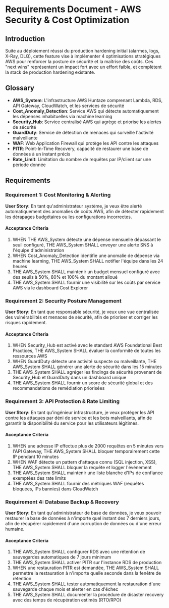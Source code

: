 # Requirements Document - AWS Security & Cost Optimization

## Introduction

Suite au déploiement réussi du production hardening initial (alarmes, logs, X-Ray, DLQ), cette feature vise à implémenter 4 optimisations stratégiques AWS pour renforcer la posture de sécurité et la maîtrise des coûts. Ces "next wins" représentent un impact fort avec un effort faible, et complètent la stack de production hardening existante.

## Glossary

- **AWS_System**: L'infrastructure AWS Huntaze comprenant Lambda, RDS, API Gateway, CloudWatch, et les services de sécurité
- **Cost_Anomaly_Detection**: Service AWS qui détecte automatiquement les dépenses inhabituelles via machine learning
- **Security_Hub**: Service centralisé AWS qui agrège et priorise les alertes de sécurité
- **GuardDuty**: Service de détection de menaces qui surveille l'activité malveillante
- **WAF**: Web Application Firewall qui protège les API contre les attaques
- **PITR**: Point-In-Time Recovery, capacité de restaurer une base de données à un instant précis
- **Rate_Limit**: Limitation du nombre de requêtes par IP/client sur une période donnée

## Requirements

### Requirement 1: Cost Monitoring & Alerting

**User Story:** En tant qu'administrateur système, je veux être alerté automatiquement des anomalies de coûts AWS, afin de détecter rapidement les dérapages budgétaires ou les configurations incorrectes.

#### Acceptance Criteria

1. WHEN THE AWS_System détecte une dépense mensuelle dépassant le seuil configuré, THE AWS_System SHALL envoyer une alerte SNS à l'équipe d'administration
2. WHEN Cost_Anomaly_Detection identifie une anomalie de dépense via machine learning, THE AWS_System SHALL notifier l'équipe dans les 24 heures
3. THE AWS_System SHALL maintenir un budget mensuel configuré avec des seuils à 50%, 80% et 100% du montant alloué
4. THE AWS_System SHALL fournir une visibilité sur les coûts par service AWS via le dashboard Cost Explorer

### Requirement 2: Security Posture Management

**User Story:** En tant que responsable sécurité, je veux une vue centralisée des vulnérabilités et menaces de sécurité, afin de prioriser et corriger les risques rapidement.

#### Acceptance Criteria

1. WHEN Security_Hub est activé avec le standard AWS Foundational Best Practices, THE AWS_System SHALL évaluer la conformité de toutes les ressources AWS
2. WHEN GuardDuty détecte une activité suspecte ou malveillante, THE AWS_System SHALL générer une alerte de sécurité dans les 15 minutes
3. THE AWS_System SHALL agréger les findings de sécurité provenant de Security_Hub et GuardDuty dans un dashboard unique
4. THE AWS_System SHALL fournir un score de sécurité global et des recommandations de remédiation priorisées

### Requirement 3: API Protection & Rate Limiting

**User Story:** En tant qu'ingénieur infrastructure, je veux protéger les API contre les attaques par déni de service et les bots malveillants, afin de garantir la disponibilité du service pour les utilisateurs légitimes.

#### Acceptance Criteria

1. WHEN une adresse IP effectue plus de 2000 requêtes en 5 minutes vers l'API Gateway, THE AWS_System SHALL bloquer temporairement cette IP pendant 10 minutes
2. WHEN WAF détecte un pattern d'attaque connu (SQL injection, XSS), THE AWS_System SHALL bloquer la requête et logger l'événement
3. THE AWS_System SHALL maintenir une liste blanche d'IPs de confiance exemptées des rate limits
4. THE AWS_System SHALL fournir des métriques WAF (requêtes bloquées, IPs bannies) dans CloudWatch

### Requirement 4: Database Backup & Recovery

**User Story:** En tant qu'administrateur de base de données, je veux pouvoir restaurer la base de données à n'importe quel instant des 7 derniers jours, afin de récupérer rapidement d'une corruption de données ou d'une erreur humaine.

#### Acceptance Criteria

1. THE AWS_System SHALL configurer RDS avec une rétention de sauvegardes automatiques de 7 jours minimum
2. THE AWS_System SHALL activer PITR sur l'instance RDS de production
3. WHEN une restauration PITR est demandée, THE AWS_System SHALL permettre la restauration à n'importe quelle seconde dans la fenêtre de rétention
4. THE AWS_System SHALL tester automatiquement la restauration d'une sauvegarde chaque mois et alerter en cas d'échec
5. THE AWS_System SHALL documenter la procédure de disaster recovery avec des temps de récupération estimés (RTO/RPO)
